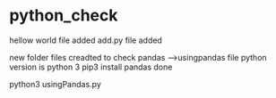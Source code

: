 # python_check

hellow world file added
add.py file added

new folder files creadted
to check pandas  -->usingpandas file
python version is python 3
pip3 install pandas done

python3 usingPandas.py